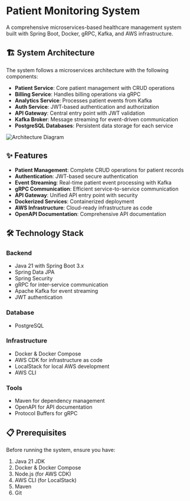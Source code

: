 # Patient Monitoring System

A comprehensive microservices-based healthcare management system built with Spring Boot, Docker, gRPC, Kafka, and AWS infrastructure.


## 🏗 System Architecture

The system follows a microservices architecture with the following components:

- **Patient Service**: Core patient management with CRUD operations  
- **Billing Service**: Handles billing operations via gRPC  
- **Analytics Service**: Processes patient events from Kafka  
- **Auth Service**: JWT-based authentication and authorization  
- **API Gateway**: Central entry point with JWT validation  
- **Kafka Broker**: Message streaming for event-driven communication  
- **PostgreSQL Databases**: Persistent data storage for each service  

![Architecture Diagram](docs/architecture.png)

## ✨ Features

- **Patient Management**: Complete CRUD operations for patient records  
- **Authentication**: JWT-based secure authentication  
- **Event Streaming**: Real-time patient event processing with Kafka  
- **gRPC Communication**: Efficient service-to-service communication  
- **API Gateway**: Unified API entry point with security  
- **Dockerized Services**: Containerized deployment  
- **AWS Infrastructure**: Cloud-ready infrastructure as code  
- **OpenAPI Documentation**: Comprehensive API documentation  

## 🛠 Technology Stack

### Backend
- Java 21 with Spring Boot 3.x  
- Spring Data JPA  
- Spring Security  
- gRPC for inter-service communication  
- Apache Kafka for event streaming  
- JWT authentication  

### Database
- PostgreSQL  

### Infrastructure
- Docker & Docker Compose  
- AWS CDK for infrastructure as code  
- LocalStack for local AWS development  
- AWS CLI  

### Tools
- Maven for dependency management  
- OpenAPI for API documentation  
- Protocol Buffers for gRPC  

## 📋 Prerequisites

Before running the system, ensure you have:

1. Java 21 JDK  
2. Docker & Docker Compose  
3. Node.js (for AWS CDK)  
4. AWS CLI (for LocalStack)  
5. Maven  
6. Git  

